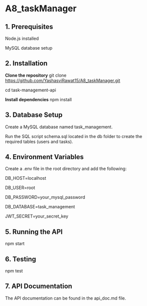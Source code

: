 # A8_taskManager

## 1. Prerequisites

Node.js installed  

MySQL database setup

## 2. Installation
**Clone the repository**
git clone https://github.com/YashasviRawat15/A8_taskManager.git  

cd task-management-api

**Install dependencies**
npm install

## 3. Database Setup

Create a MySQL database named task_management.  

Run the SQL script schema.sql located in the db folder to create the required tables (users and tasks).

## 4. Environment Variables

Create a .env file in the root directory and add the following:  

DB_HOST=localhost  

DB_USER=root  

DB_PASSWORD=your_mysql_password  

DB_DATABASE=task_management  

JWT_SECRET=your_secret_key

## 5. Running the API

npm start

## 6. Testing
npm test

## 7. API Documentation

The API documentation can be found in the api_doc.md file.

